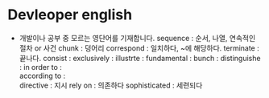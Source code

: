 # Devleoper english
- 개발이나 공부 중 모르는 영단어를 기재합니다.
sequence : 순서, 나열, 연속적인 절차 or 사건
chunk : 덩어리
correspond : 일치하다, ~에 해당하다.
terminate : 끝나다.
consist : 
exclusively : 
illustrte :
fundamental :
bunch : 
distinguishe : 
in order to :  
according to :  
directive : 지시
rely on : 의존하다
sophisticated : 세련되다
